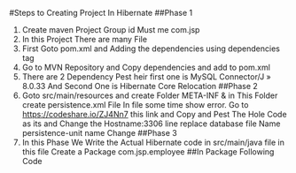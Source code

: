 #Steps to Creating Project In Hibernate 
##Phase 1 
1)	Create maven Project Group id Must me com.jsp	
2)	In this Project There are many File 
3)	First Goto pom.xml and Adding the dependencies using dependencies tag 
4)	Go to MVN Repository and Copy dependencies and add to pom.xml 
5)	There are 2 Dependency Pest heir first one is MySQL Connector/J » 8.0.33
And Second One is Hibernate Core Relocation
##Phase 2
1)	Goto src/main/resources and create Folder META-INF & in This Folder create persistence.xml File In file some time show error. Go to https://codeshare.io/ZJ4Nn7 this link and Copy and Pest The Hole Code as its and Change the Hostname:3306 line replace database file Name  persistence-unit name Change 
##Phase 3
1)	In this Phase We Write the Actual Hibernate code in src/main/java file in this file Create a Package com.jsp.employee 
##In Package Following Code




